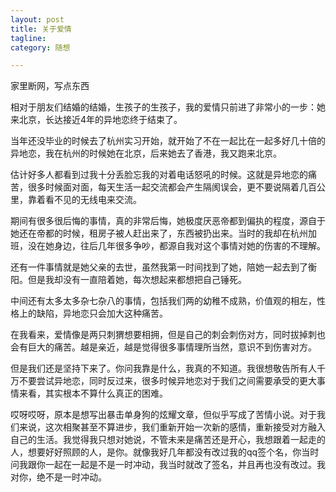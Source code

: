 ```yaml
---
layout: post
title: 关于爱情
tagline: 
category: 随想

---
```


家里断网，写点东西

相对于朋友们结婚的结婚，生孩子的生孩子，我的爱情只前进了非常小的一步：她来北京，长达接近4年的异地恋终于结束了。

当年还没毕业的时候去了杭州实习开始，就开始了不在一起比在一起多好几十倍的异地恋，我在杭州的时候她在北京，后来她去了香港，我又跑来北京。

估计好多人都看到过我十分丢脸忘我的对着电话怒吼的时候。这就是异地恋的痛苦，很多时候面对面，每天生活一起交流都会产生隔阂误会，更不要说隔着几百公里，靠着看不见的无线电来交流。

期间有很多很后悔的事情，真的非常后悔，她极度厌恶帝都到偏执的程度，源自于她还在帝都的时候，租房子被人赶出来了，东西被扔出来。当时的我却在杭州加班，没在她身边，往后几年很多争吵，都源自我对这个事情对她的伤害的不理解。

还有一件事情就是她父亲的去世，虽然我第一时间找到了她，陪她一起去到了衡阳。但是我却没有一直陪着她，每次想起来都想把自己锤死。

中间还有太多太多杂七杂八的事情，包括我们两的幼稚不成熟，价值观的相左，性格上的缺陷，异地恋只会加大这种痛苦。

在我看来，爱情像是两只刺猬想要相拥，但是自己的刺会刺伤对方，同时拔掉刺也会有巨大的痛苦。越是亲近，越是觉得很多事情理所当然，意识不到伤害对方。

但是我们还是坚持下来了。你问我靠是什么，我真的不知道。我很想敬告所有人千万不要尝试异地恋，同时反过来，很多时候异地恋对于我们之间需要承受的更大事情来看，其实根本不算什么真正的困难。

哎呀哎呀，原本是想写出暴击单身狗的炫耀文章，但似乎写成了苦情小说。对于我们来说，这次相聚甚至不算进步，我们重新开始一次新的感情，重新接受对方融入自己的生活。我觉得我只想对她说，不管未来是痛苦还是开心，我想跟着一起走的人，想要好好照顾的人，是你。就像我好几年都没有改过我的qq签个名，你当时问我跟你一起在一起是不是一时冲动，我当时就改了签名，并且再也没有改过。我对你，绝不是一时冲动。